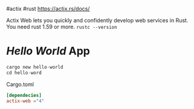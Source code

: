 #actix #rust
https://actix.rs/docs/

Actix Web lets you quickly and confidently develop web services in Rust.
You need rust 1.59 or more.
`rustc --version`


# *Hello World* App
```rust
cargo new hello-world
cd hello-word
```

Cargo.toml
```toml
[dependecies]
actix-web ="4"
```














